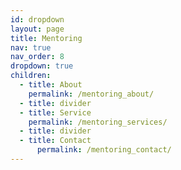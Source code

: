 ```yaml
---
id: dropdown
layout: page
title: Mentoring
nav: true
nav_order: 8
dropdown: true
children:
  - title: About
    permalink: /mentoring_about/
  - title: divider
  - title: Service
    permalink: /mentoring_services/
  - title: divider
  - title: Contact
      permalink: /mentoring_contact/
---
```


